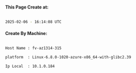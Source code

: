 
   
#### This Page Create at:

```bash

2025-02-06 - 16:14:08 UTC

```

#### Create By Machine:

```bash

Host Name : fv-az1314-315

platform  : Linux-6.8.0-1020-azure-x86_64-with-glibc2.39

Ip Local  : 10.1.0.184

```

